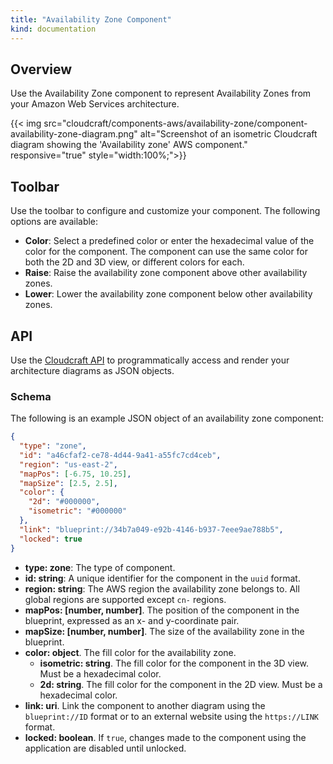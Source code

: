 ```yaml
---
title: "Availability Zone Component"
kind: documentation
---
```

## Overview

Use the Availability Zone component to represent Availability Zones from your Amazon Web Services architecture.

{{< img src="cloudcraft/components-aws/availability-zone/component-availability-zone-diagram.png" alt="Screenshot of an isometric Cloudcraft diagram showing the 'Availability zone' AWS component." responsive="true" style="width:100%;">}}

## Toolbar

Use the toolbar to configure and customize your component. The following options are available:

- **Color**: Select a predefined color or enter the hexadecimal value of the color for the component. The component can use the same color for both the 2D and 3D view, or different colors for each.
- **Raise**: Raise the availability zone component above other availability zones.
- **Lower**: Lower the availability zone component below other availability zones.

## API

Use the [Cloudcraft API][1] to programmatically access and render your architecture diagrams as JSON objects.

### Schema

The following is an example JSON object of an availability zone component:

```json
{
  "type": "zone",
  "id": "a46cfaf2-ce78-4d44-9a41-a55fc7cd4ceb",
  "region": "us-east-2",
  "mapPos": [-6.75, 10.25],
  "mapSize": [2.5, 2.5],
  "color": {
    "2d": "#000000",
    "isometric": "#000000"
  },
  "link": "blueprint://34b7a049-e92b-4146-b937-7eee9ae788b5",
  "locked": true
}
```

- **type: zone**: The type of component.
- **id: string**: A unique identifier for the component in the `uuid` format.
- **region: string**: The AWS region the availability zone belongs to. All global regions are supported except `cn-` regions.
- **mapPos: [number, number]**. The position of the component in the blueprint, expressed as an x- and y-coordinate pair.
- **mapSize: [number, number]**. The size of the availability zone in the blueprint.
- **color: object**. The fill color for the availability zone.
  - **isometric: string**. The fill color for the component in the 3D view. Must be a hexadecimal color.
  - **2d: string**. The fill color for the component in the 2D view. Must be a hexadecimal color.
- **link: uri**. Link the component to another diagram using the `blueprint://ID` format or to an external website using the `https://LINK` format.
- **locked: boolean**. If `true`, changes made to the component using the application are disabled until unlocked.

[1]: https://developers.cloudcraft.co/
